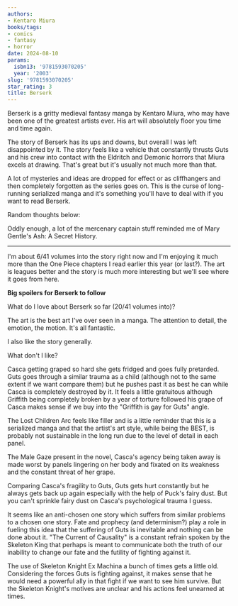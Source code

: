 ```yaml
---
authors:
- Kentaro Miura
books/tags:
- comics
- fantasy
- horror
date: 2024-08-10
params:
  isbn13: '9781593070205'
  year: '2003'
slug: '9781593070205'
star_rating: 3
title: Berserk
---
```


Berserk is a gritty medieval fantasy manga by Kentaro Miura, who may have been one of the greatest artists ever. His art will absolutely floor you time and time again.

<!--more-->

The story of Berserk has its ups and downs, but overall I was left disappointed by it. The story feels like a vehicle that constantly thrusts Guts and his crew into contact with the Eldritch and Demonic horrors that Miura excels at drawing. That's great but it's usually not much more than that.

A lot of mysteries and ideas are dropped for effect or as cliffhangers and then completely forgotten as the series goes on. This is the curse of long-running serialized manga and it's something you'll have to deal with if you want to read Berserk.

Random thoughts below:

Oddly enough, a lot of the mercenary captain stuff reminded me of Mary Gentle's Ash: A Secret History.  

--- 

I'm about 6/41 volumes into the story right now and I'm enjoying it much more than the One Piece chapters I read earlier this year (or last?). The art is leagues better and the story is much more interesting but we'll see where it goes from here.

**Big spoilers for Berserk to follow**


What do I love about Berserk so far (20/41 volumes into)?

The art is the best art I've over seen in a manga. The attention to detail, the emotion, the motion. It's all fantastic.

I also like the story generally.

What don't I like?

Casca getting graped so hard she gets fridged and goes fully pretarded. Guts goes through a similar trauma as a child (although not to the same extent if we want compare them) but he pushes past it as best he can while Casca is completely destroyed by it. It feels a little gratuitous although Griffith being completely broken by a year of torture followed his grape of Casca makes sense if we buy into the "Griffith is gay for Guts" angle.

The Lost Children Arc feels like filler and is a little reminder that this is a serialized manga and that the artist's art style, while being the BEST, is probably not sustainable in the long run due to the level of detail in each panel.


The Male Gaze present in the novel, Casca's agency being taken away is made worst by panels lingering on her body and fixated on its weakness and the constant threat of her grape.

Comparing Casca's fragility to Guts, Guts gets hurt constantly but he always gets back up again especially with the help of Puck's fairy dust. But you can't sprinkle fairy dust on Casca's psychological trauma I guess.

It seems like an anti-chosen one story which suffers from similar problems to a chosen one story. Fate and prophecy (and determinism?) play a role in fueling this idea that the suffering of Guts is inevitable and nothing can be done about it. "The Current of Causality" is a constant refrain spoken by the Skeleton King that perhaps is meant to communicate both the truth of our inability to change our fate and the futility of fighting against it.

The use of Skeleton Knight Ex Machina a bunch of times gets a little old. Considering the forces Guts is fighting against, it makes sense that he would need a powerful ally in that fight if we want to see him survive. But the Skeleton Knight's motives are unclear and his actions feel unearned at times.